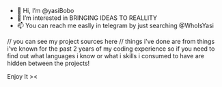 - 👋 Hi, I’m @yasiBobo
- 👀 I’m interested in BRINGING IDEAS TO REALLITY
- 📫 You can reach me easlly in telegram by just searching @WhoIsYasi

// you can see my project sources here 
// things i've done are from things i've known for the past 2 years of my coding experience so if you need to find out what languages i know or what i skills i consumed to have 
are hidden between the projects!


Enjoy It ><
